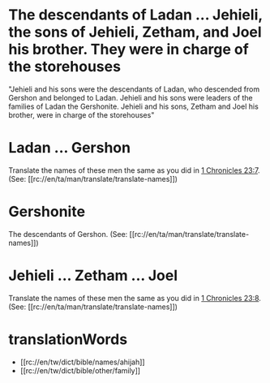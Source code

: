 # The descendants of Ladan ... Jehieli, the sons of Jehieli, Zetham, and Joel his brother. They were in charge of the storehouses

"Jehieli and his sons were the descendants of Ladan, who descended from Gershon and belonged to Ladan. Jehieli and his sons were leaders of the families of Ladan the Gershonite. Jehieli and his sons, Zetham and Joel his brother, were in charge of the storehouses"

# Ladan ... Gershon

Translate the names of these men the same as you did in [1 Chronicles 23:7](../23/07.md). (See: [[rc://en/ta/man/translate/translate-names]])

# Gershonite

The descendants of Gershon. (See: [[rc://en/ta/man/translate/translate-names]])

# Jehieli ... Zetham ... Joel

Translate the names of these men the same as you did in [1 Chronicles 23:8](../23/07.md). (See: [[rc://en/ta/man/translate/translate-names]])

# translationWords

* [[rc://en/tw/dict/bible/names/ahijah]]
* [[rc://en/tw/dict/bible/other/family]]